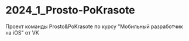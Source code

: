 # 2024_1_Prosto-PoKrasote
Проект команды Prosto&amp;PoKrasote по курсу "Мобильный разработчик на iOS" от VK
